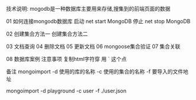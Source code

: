 技术说明:
      mogodb是一种数据库主要用来存储,搜集到的前端页面的数据

01  如何连接mongodb数据库
      启动   net start MongoDB
	  停止   net stop MongoDB

02  创建集合方法一
    创建集合方法二
        
03  文档查询
04  删除文档
05  更新文档
06  mongoose集合验证
07  集合关联

08  数据库案例
    注意事项  复制html字符穿 用  `  这个点






备注
mongoimport -d 使用的库的名称 -c 使用的集合的名称 -f 要导入的文件地址

mongoimport -d playground -c user -f ./user.json